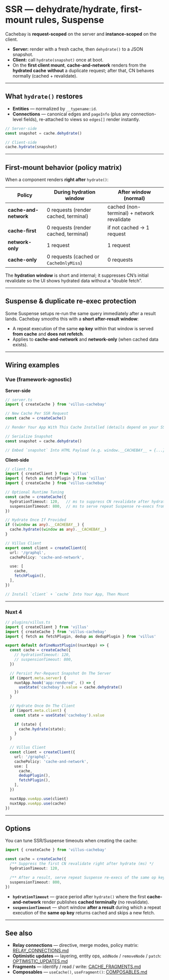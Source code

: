 # SSR — dehydrate/hydrate, first-mount rules, Suspense

Cachebay is **request-scoped** on the server and **instance-scoped** on the client.

- **Server:** render with a fresh cache, then `dehydrate()` to a JSON snapshot.
- **Client:** call `hydrate(snapshot)` once at boot.
- On the **first client mount**, **cache-and-network** renders from the **hydrated cache** **without** a duplicate request; after that, CN behaves normally (cached + revalidate).

---

## What `hydrate()` restores

- **Entities** — normalized by `__typename:id`.
- **Connections** — canonical edges and `pageInfo` (plus any connection-level fields), re-attached to views so `edges[]` render instantly.

```ts
// Server-side
const snapshot = cache.dehydrate()

// Client-side
cache.hydrate(snapshot)
```

---

## First-mount behavior (policy matrix)

When a component renders **right after** `hydrate()`:

| Policy              | During hydration window                     | After window (normal)                      |
|---------------------|---------------------------------------------|--------------------------------------------|
| **cache-and-network** | 0 requests (render cached, terminal)         | cached (non-terminal) + network revalidate |
| **cache-first**       | 0 requests (render cached, terminal)         | if not cached → 1 request                   |
| **network-only**      | 1 request                                     | 1 request                                   |
| **cache-only**        | 0 requests (cached or `CacheOnlyMiss`)        | 0 requests                                  |

The **hydration window** is short and internal; it suppresses CN’s initial revalidate so the UI shows hydrated data without a “double fetch”.

---

## Suspense & duplicate re-exec protection

Some Suspense setups re-run the same query immediately after a result lands. Cachebay smooths this with a **short after-result window**:

- A repeat execution of the same **op key** within that window is served **from cache** and **does not refetch**.
- Applies to **cache-and-network** and **network-only** (when cached data exists).

---

## Wiring examples

### Vue (framework-agnostic)

**Server-side**

```ts
// server.ts
import { createCache } from 'villus-cachebay'

// New Cache Per SSR Request
const cache = createCache()

// Render Your App With This Cache Installed (details depend on your SSR stack)

// Serialize Snapshot
const snapshot = cache.dehydrate()

// Embed `snapshot` Into HTML Payload (e.g. window.__CACHEBAY__ = {...})
```

**Client-side**

```ts
// client.ts
import { createClient } from 'villus'
import { fetch as fetchPlugin } from 'villus'
import { createCache } from 'villus-cachebay'

// Optional Runtime Tuning
const cache = createCache({
  hydrationTimeout: 120,   // ms to suppress CN revalidate after hydrate
  suspensionTimeout: 800,  // ms to serve repeat Suspense re-execs from cache
})

// Hydrate Once If Provided
if ((window as any).__CACHEBAY__) {
  cache.hydrate((window as any).__CACHEBAY__)
}

// Villus Client
export const client = createClient({
  url: '/graphql',
  cachePolicy: 'cache-and-network',

  use: [
    cache,
    fetchPlugin(),
  ],
})

// Install `client` + `cache` Into Your App, Then Mount
```

---

### Nuxt 4

```ts
// plugins/villus.ts
import { createClient } from 'villus'
import { createCache } from 'villus-cachebay'
import { fetch as fetchPlugin, dedup as dedupPlugin } from 'villus'

export default defineNuxtPlugin((nuxtApp) => {
  const cache = createCache({
    // hydrationTimeout: 120,
    // suspensionTimeout: 800,
  })

  // Persist Per-Request Snapshot On The Server
  if (import.meta.server) {
    nuxtApp.hook('app:rendered', () => {
      useState('cachebay').value = cache.dehydrate()
    })
  }

  // Hydrate Once On The Client
  if (import.meta.client) {
    const state = useState('cachebay').value

    if (state) {
      cache.hydrate(state);
    }
  }

  // Villus Client
  const client = createClient({
    url: '/graphql',
    cachePolicy: 'cache-and-network',
    use: [
      cache,
      dedupPlugin(),
      fetchPlugin(),
    ],
  })

  nuxtApp.vueApp.use(client)
  nuxtApp.vueApp.use(cache)
})
```

---

## Options

You can tune SSR/Suspense timeouts when creating the cache:

```ts
import { createCache } from 'villus-cachebay'

const cache = createCache({
  /** Suppress the first CN revalidate right after hydrate (ms) */
  hydrationTimeout: 120,

  /** After a result, serve repeat Suspense re-execs of the same op key from cache (ms) */
  suspensionTimeout: 800,
})
```

- **`hydrationTimeout`** — grace period after `hydrate()` where the first **cache-and-network** render publishes **cached terminally** (no revalidate).
- **`suspensionTimeout`** — short window **after a result** during which a repeat execution of the **same op key** returns cached and skips a new fetch.

---

## See also

- **Relay connections** — directive, merge modes, policy matrix: [RELAY_CONNECTIONS.md](./RELAY_CONNECTIONS.md)
- **Optimistic updates** — layering, entity ops, `addNode` / `removeNode` / `patch`: [OPTIMISTIC_UPDATES.md](./OPTIMISTIC_UPDATES.md)
- **Fragments** — identify / read / write: [CACHE_FRAGMENTS.md](./CACHE_FRAGMENTS.md)
- **Composables** — `useCache()`, `useFragment()`: [COMPOSABLES.md](./COMPOSABLES.md)
